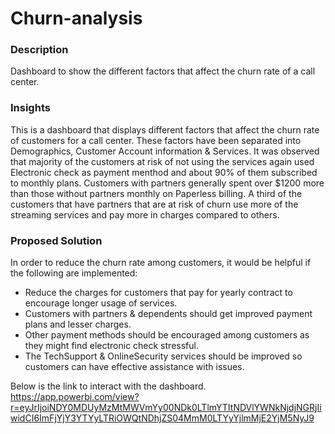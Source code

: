 # Churn-analysis

### Description
Dashboard to show the different factors that affect the churn rate of a call center.

### Insights
This is a dashboard that displays different factors that affect the churn rate of customers for a call center. These factors have been separated into Demographics, 
Customer Account information & Services. 
It was observed that majority of the customers at risk of not using the services again used Electronic check as payment menthod and about 90% of them subscribed to 
monthly plans. Customers with partners generally spent over $1200 more than those without partners monthly on Paperless billing.
A third of the customers that have partners that are at risk of churn use more of the streaming services and pay more in charges compared to others.

### Proposed Solution
In order to reduce the churn rate among customers, it would be helpful if the following are implemented:
- Reduce the charges for customers that pay for yearly contract to encourage longer usage of services.
- Customers with partners & dependents should get improved payment plans and lesser charges.
- Other payment methods should be encouraged among customers as they might find electronic check stressful.
- The TechSupport & OnlineSecurity services should be improved so customers can have effective assistance with issues.

Below is the link to interact with the dashboard.
https://app.powerbi.com/view?r=eyJrIjoiNDY0MDUyMzMtMWVmYy00NDk0LTlmYTItNDVlYWNkNjdjNGRjIiwidCI6ImFjYjY3YTYyLTRiOWQtNDhjZS04MmM0LTYyYjlmMjE2YjM5NyJ9
